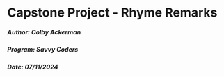 # Capstone Project - Rhyme Remarks
##### Author: Colby Ackerman
##### Program: Savvy Coders
##### Date: 07/11/2024
